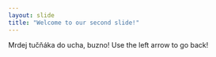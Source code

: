 ```yaml
---
layout: slide
title: "Welcome to our second slide!"
---
```

Mrdej tučňáka do ucha, buzno!
Use the left arrow to go back!
